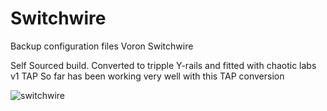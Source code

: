 # Switchwire
Backup configuration files Voron Switchwire

Self Sourced build. Converted to tripple Y-rails and fitted with chaotic labs v1 TAP
So far has been working very well with this TAP conversion

![switchwire](https://github.com/mvdveer/Switchwire/assets/19568018/430edabc-3bc4-4cb9-97f5-dd603c329d35)


